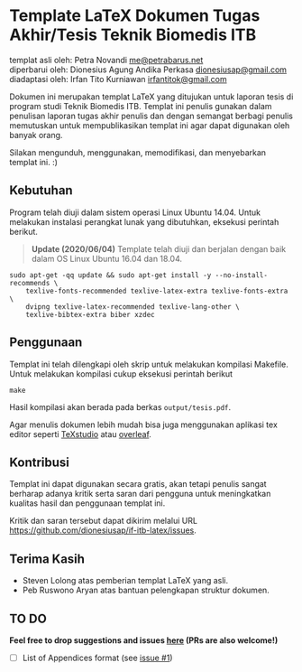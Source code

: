 Template LaTeX Dokumen Tugas Akhir/Tesis Teknik Biomedis ITB
========================================================
templat asli oleh: Petra Novandi <me@petrabarus.net>  
diperbarui oleh: Dionesius Agung Andika Perkasa <dionesiusap@gmail.com>  
diadaptasi oleh: Irfan Tito Kurniawan <irfantitok@gmail.com>

Dokumen ini merupakan templat LaTeX yang ditujukan untuk laporan
tesis di program studi Teknik Biomedis ITB. Templat ini penulis
gunakan dalam penulisan laporan tugas akhir penulis dan dengan semangat
berbagi penulis memutuskan untuk mempublikasikan templat ini agar
dapat digunakan oleh banyak orang.

Silakan mengunduh, menggunakan, memodifikasi, dan menyebarkan
templat ini. :)


Kebutuhan
---------

Program telah diuji dalam sistem operasi Linux Ubuntu 14.04. Untuk melakukan instalasi
perangkat lunak yang dibutuhkan, eksekusi perintah berikut.

> **Update (2020/06/04)** Template telah diuji dan berjalan dengan baik dalam OS Linux
> Ubuntu 16.04 dan 18.04.

```
sudo apt-get -qq update && sudo apt-get install -y --no-install-recommends \
    texlive-fonts-recommended texlive-latex-extra texlive-fonts-extra \
    dvipng texlive-latex-recommended texlive-lang-other \
    texlive-bibtex-extra biber xzdec
```

Penggunaan
----------

Templat ini telah dilengkapi oleh skrip untuk melakukan kompilasi
Makefile. Untuk melakukan kompilasi cukup eksekusi perintah berikut

```
make
```

Hasil kompilasi akan berada pada berkas `output/tesis.pdf`.

Agar menulis dokumen lebih mudah bisa juga menggunakan aplikasi tex editor seperti
[TeXstudio](https://www.texstudio.org/) atau [overleaf](https://www.overleaf.com).

Kontribusi
----------

Templat ini dapat digunakan secara gratis, akan tetapi penulis sangat
berharap adanya kritik serta saran dari pengguna untuk meningkatkan
kualitas hasil dan penggunaan templat ini.

[comment]: <> (temporary change to link biar gk bingung)
Kritik dan saran tersebut dapat dikirim melalui URL
<https://github.com/dionesiusap/if-itb-latex/issues>.

Terima Kasih
-----------

* Steven Lolong atas pemberian templat LaTeX yang asli.
* Peb Ruswono Aryan atas bantuan pelengkapan struktur dokumen.

TO DO
-----
**Feel free to drop suggestions and issues [here](https://github.com/dionesiusap/if-itb-latex/issues) (PRs are also welcome!)**

- [ ] List of Appendices format (see [issue #1](https://github.com/dionesiusap/if-itb-latex/issues/1))
